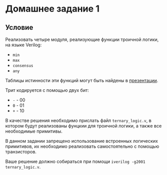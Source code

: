 # Домашнее задание 1

## Условие

Реализовать четыре модуля, реализующие функции троичной логики, на языке Verilog:
* `min`
* `max`
* `consensus`
* `any`

Таблицы истинности эти функций могут быть найдены в [презентации](https://slides.com/romanmelnikov/deck-1#/21).

Трит кодируется с помощью двух бит:
* `-` - 00
* `0` - 01
* `+` - 10

В качестве решения необходимо прислать файл `ternary_logic.v`, в котором будут реализованы
фунцкии для троичной логики, а также все необходимые примитивы.

В данном задании запрещено использование встроенных логических примитивов, их необходимо реализовать
самостоятельно с помощью транзисторов.

Ваше решение должно собираться при помощи `iverilog -g2001 ternary_logic.v`. 